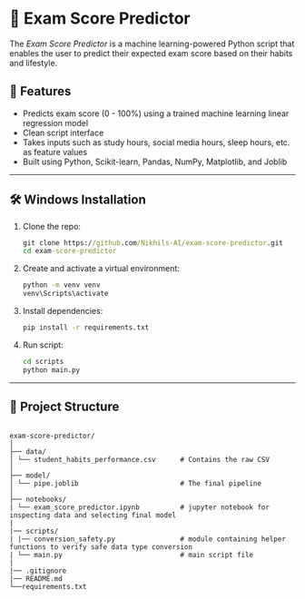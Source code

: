 # 🧾 **Exam Score Predictor**

The _Exam Score Predictor_ is a machine learning-powered Python script that enables the user to predict their expected exam score based on their habits and lifestyle. 

## 📌 **Features**

- Predicts exam score (0 - 100%) using a trained machine learning linear regression model
- Clean script interface
- Takes inputs such as study hours, social media hours, sleep hours, etc. as feature values
- Built using Python, Scikit-learn, Pandas, NumPy, Matplotlib, and Joblib

---

## 🛠️ **Windows Installation**

1. Clone the repo:
   ```cmd
   git clone https://github.com/Nikhils-AI/exam-score-predictor.git
   cd exam-score-predictor

2. Create and activate a virtual environment:
   ```cmd
   python -m venv venv
   venv\Scripts\activate

3. Install dependencies:
   ```cmd
   pip install -r requirements.txt

4. Run script:
   ```cmd
   cd scripts
   python main.py

---

## 📁 **Project Structure**

<pre><code>
exam-score-predictor/
│
├── data/
│ └── student_habits_performance.csv      # Contains the raw CSV 
│
├── model/
│ └── pipe.joblib                         # The final pipeline 
│
├── notebooks/
| └── exam_score_predictor.ipynb          # jupyter notebook for inspecting data and selecting final model
|
|── scripts/
| |── conversion_safety.py                # module containing helper functions to verify safe data type conversion
| └── main.py                             # main script file
|
|── .gitignore
|── README.md
└──requirements.txt
</code></pre>
   

   
